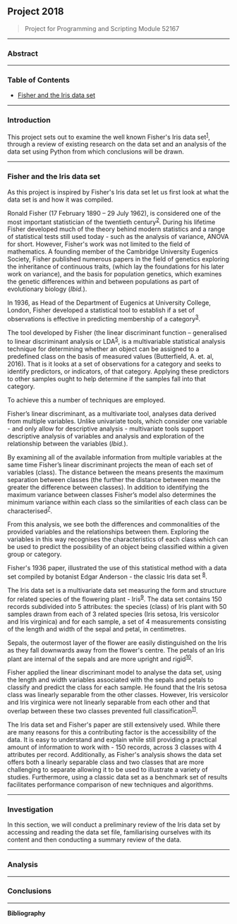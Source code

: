## Project 2018
> Project for Programming and Scripting Module 52167
---
### Abstract
---
### Table of Contents

- [Fisher and the Iris data set](https://github.com/SharonNicG/Project-2018/tree/master/fishers_iris_data_set)

---
### Introduction

This project sets out to examine the well known Fisher's Iris data set<sup>[1](http://archive.ics.uci.edu/ml/datasets/Iris)</sup>, through a review of existing research on the data set and an analysis of the data set using Python from which conclusions will be drawn.

---
### Fisher and the Iris data set

As this project is inspired by Fisher's Iris data set let us first look at what the data set is and how it was compiled.

Ronald Fisher (17 February 1890 – 29 July 1962), is considered one of the most important statistician of the twentieth century<sup>[2](https://doi.org/10.1093/ref:odnb/33146)</sup>. During his lifetime Fisher developed much of the theory behind modern statistics and a range of statistical tests still used today - such as the analysis of variance, ANOVA for short. However, Fisher's work was not limited to the field of mathematics. A founding member of the Cambridge University Eugenics Society, Fisher published numerous papers in the field of genetics exploring the inheritance of continuous traits, (which lay the foundations for his later work on variance), and the basis for population genetics, which examines the genetic differences within and between populations as part of evolutionary biology (*Ibid.*). 

In 1936, as Head of the Department of Eugenics at University College, London, Fisher developed a statistical tool to establish if a set of observations is effective in predicting membership of a category<sup>[3](https://onlinelibrary.wiley.com/doi/abs/10.1111/j.1469-1809.1936.tb02137.x)</sup>.

The tool developed by Fisher (the linear discriminant function – generalised to linear discriminant analysis or LDA<sup>[5]( https://en.wikipedia.org/wiki/Linear_discriminant_analysis)</sup>, is a multivariable statistical analysis technique for determining whether an object can be assigned to a predefined class on the basis of measured values (Butterfield, A. et. al, 2016). That is it looks at a set of observations for a category and seeks to identify predictors, or indicators, of that category. Applying these predictors to other samples ought to help determine if the samples fall into that category.
  
To achieve this a number of techniques are employed.

Fisher’s linear discriminant, as a multivariate tool, analyses data derived from multiple variables. Unlike univariate tools, which consider one variable - and only allow for descriptive analysis - multivariate tools support descriptive analysis of variables and analysis and exploration of the relationship between the variables (*Ibid.*).

By examining all of the available information from multiple variables at the same time Fisher’s linear discriminant projects the mean of each set of variables (class). The distance between the means presents the maximum separation between classes (the further the distance between means the greater the difference between classes). In addition to identifying the maximum variance between classes Fisher’s model also determines the minimum variance within each class so the similarities of each class can be characterised<sup>[7]( https://en.wikipedia.org/wiki/Linear_discriminant_analysis)</sup>.

From this analysis, we see both the differences and commonalities of the provided variables and the relationships between them. Exploring the variables in this way recognises the characteristics of each class which can be used to predict the possibility of an object being classified within a given group or category.

Fisher's 1936 paper, illustrated the use of this statistical method with a data set compiled by botanist Edgar Anderson - the classic Iris data set <sup>[8](http://www.jstor.org/stable/2394164)</sup>. 

The Iris data set is a multivariate data set measuring the form and structure for related species of the flowering plant - Iris<sup>[9](http://archive.ics.uci.edu/ml/datasets/Iris)</sup>. The data set contains 150 records subdivided into 5 attributes: the species (class) of Iris plant with 50 samples drawn from each of 3 related species (Iris setosa, Iris versicolor and Iris virginica) and for each sample, a set of 4 measurements consisting of the length and width of the sepal and petal, in centimetres.

Sepals, the outermost layer of the flower are easily distinguished on the Iris as they fall downwards away from the flower's centre. The petals of an Iris plant are internal of the sepals and are more upright and rigid<sup>[10](https://www.independent.ie/regionals/sligochampion/lifestyle/irises-coming-into-flower-in-gardens-and-in-the-wild-31252322.html)</sup>.

Fisher applied the linear discriminant model to analyse the data set, using the length and width variables associated with the sepals and petals to classify and predict the class for each sample. He found that the Iris setosa class was linearly separable from the other classes. However, Iris versicolor and Iris virginica were not linearly separable from each other and that overlap between these two classes prevented full classification<sup>[11](https://doi.org/10.1093/ref:odnb/33146)</sup>.

The Iris data set and Fisher's paper are still extensively used. While there are many reasons for this a contributing factor is the accessibility of the data. It is easy to understand and explain while still providing a practical amount of information to work with - 150 records, across 3 classes with 4 attributes per record. Additionally, as Fisher's analysis shows the data set offers both a linearly separable class and two classes that are more challenging to separate allowing it to be used to illustrate a variety of studies. Furthermore, using a classic data set as a benchmark set of results facilitates performance comparison of new techniques and algorithms.

---
### Investigation

In this section, we will conduct a preliminary review of the Iris data set by accessing and reading the data set file, familiarising ourselves with its content and then conducting a summary review of the data.


---
### Analysis
---
### Conclusions
---
**Bibliography**
